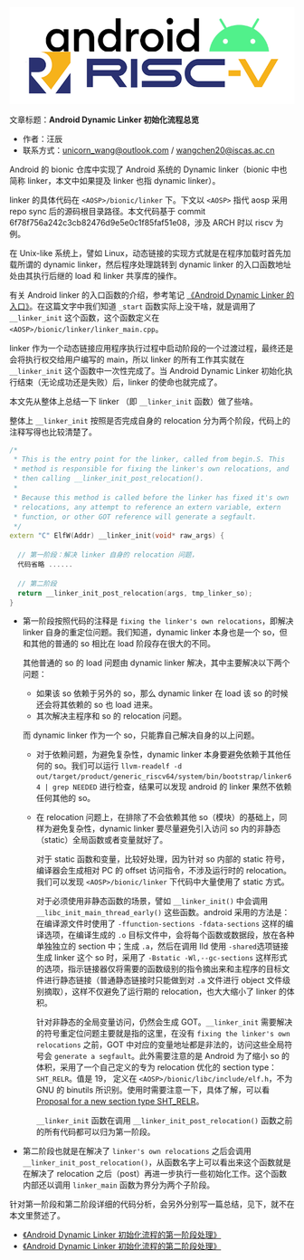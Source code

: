 ![](./diagrams/android-riscv.png)

文章标题：**Android Dynamic Linker 初始化流程总览**

- 作者：汪辰
- 联系方式：<unicorn_wang@outlook.com> / <wangchen20@iscas.ac.cn>

Android 的 bionic 仓库中实现了 Android 系统的 Dynamic linker（bionic 中也简称 linker，本文中如果提及 linker 也指 dynamic linker）。

linker 的具体代码在 `<AOSP>/bionic/linker` 下。下文以 `<AOSP>` 指代 aosp 采用 repo sync 后的源码根目录路径。本文代码基于 commit 6f78f756a242c3cb82476d9e5e0c1f85faf51e08，涉及 ARCH 时以 riscv 为例。

在 Unix-like 系统上，譬如 Linux，动态链接的实现方式就是在程序加载时首先加载所谓的 dynamic linker，然后程序处理跳转到 dynamic linker 的入口函数地址处由其执行后继的 load 和 linker 共享库的操作。

有关 Android linker 的入口函数的介绍，参考笔记 [《Android Dynamic Linker 的入口》][1]。在这篇文字中我们知道 `_start` 函数实际上没干啥，就是调用了 `__linker_init` 这个函数，这个函数定义在 `<AOSP>/bionic/linker/linker_main.cpp`。

linker 作为一个动态链接应用程序执行过程中启动阶段的一个过渡过程，最终还是会将执行权交给用户编写的 main，所以 linker 的所有工作其实就在 `__linker_init` 这个函数中一次性完成了。当 Android Dynamic Linker 初始化执行结束（无论成功还是失败）后，linker 的使命也就完成了。

本文先从整体上总结一下 linker （即 `__linker_init` 函数）做了些啥。

整体上 `__linker_init` 按照是否完成自身的 relocation 分为两个阶段，代码上的注释写得也比较清楚了。

```cpp
/*
 * This is the entry point for the linker, called from begin.S. This
 * method is responsible for fixing the linker's own relocations, and
 * then calling __linker_init_post_relocation().
 *
 * Because this method is called before the linker has fixed it's own
 * relocations, any attempt to reference an extern variable, extern
 * function, or other GOT reference will generate a segfault.
 */
extern "C" ElfW(Addr) __linker_init(void* raw_args) {

  // 第一阶段：解决 linker 自身的 relocation 问题，
  代码省略 ......

  // 第二阶段
  return __linker_init_post_relocation(args, tmp_linker_so);
}
```

- 第一阶段按照代码的注释是 `fixing the linker's own relocations`，即解决 linker 自身的重定位问题。我们知道，dynamic linker 本身也是一个 so，但和其他的普通的 so 相比在 load 阶段存在很大的不同。

  其他普通的 so 的 load 问题由 dynamic linker 解决，其中主要解决以下两个问题：
  - 如果该 so 依赖于另外的 so，那么 dynamic linker 在 load 该 so 的时候还会将其依赖的 so 也 load 进来。
  - 其次解决主程序和 so 的 relocation 问题。

  而 dynamic linker 作为一个 so，只能靠自己解决自身的以上问题。

  - 对于依赖问题，为避免复杂性，dynamic linker 本身要避免依赖于其他任何的 so。我们可以运行 `llvm-readelf -d out/target/product/generic_riscv64/system/bin/bootstrap/linker64 | grep NEEDED` 进行检查，结果可以发现 android 的 linker 果然不依赖任何其他的 so。

  - 在 relocation 问题上，在排除了不会依赖其他 so（模块）的基础上，同样为避免复杂性，dynamic linker 要尽量避免引入访问 so 内的非静态（static）全局函数或者变量就好了。

    对于 static 函数和变量，比较好处理，因为针对 so 内部的 static 符号，编译器会生成相对 PC 的 offset 访问指令，不涉及运行时的 relocation。我们可以发现 `<AOSP>/bionic/linker` 下代码中大量使用了 static 方式。

    对于必须使用非静态函数的场景，譬如 `__linker_init()` 中会调用 `__libc_init_main_thread_early()` 这些函数。android 采用的方法是：在编译源文件时使用了 `-ffunction-sections -fdata-sections` 这样的编译选项，在编译生成的 `.o` 目标文件中，会将每个函数或数据段，放在各种单独独立的 section 中；生成 `.a`，然后在调用 lld 使用 `-shared`选项链接生成 linker 这个 so 时，采用了 `-Bstatic -Wl,--gc-sections` 这样形式的选项，指示链接器仅将需要的函数级别的指令摘出来和主程序的目标文件进行静态链接（普通静态链接时只能做到对 `.a` 文件进行 object 文件级别摘取），这样不仅避免了运行期的 relocation，也大大缩小了 linker 的体积。

    针对非静态的全局变量访问，仍然会生成 GOT。`__linker_init` 需要解决的符号重定位问题主要就是指的这里，在没有 `fixing the linker's own relocations` 之前，GOT 中对应的变量地址都是非法的，访问这些全局符号会 `generate a segfault`。此外需要注意的是 Android 为了缩小 so 的体积，采用了一个自己定义的专为 relocation 优化的 section type：`SHT_RELR`。值是 19， 定义在 `<AOSP>/bionic/libc/include/elf.h`，不为 GNU 的 binutils 所识别。使用时需要注意一下，具体了解，可以看 [Proposal for a new section type SHT_RELR][2]。

    `__linker_init` 函数在调用 `__linker_init_post_relocation()` 函数之前的所有代码都可以归为第一阶段。

- 第二阶段也就是在解决了 `linker's own relocations` 之后会调用 `__linker_init_post_relocation()`，从函数名字上可以看出来这个函数就是在解决了 relocation 之后（post）再进一步执行一些初始化工作。这个函数内部还以调用 `linker_main` 函数为界分为两个子阶段。

针对第一阶段和第二阶段详细的代码分析，会另外分别写一篇总结，见下，就不在本文里赘述了。

- [《Android Dynamic Linker 初始化流程的第一阶段处理》][3]
- [《Android Dynamic Linker 初始化流程的第二阶段处理》][4]


[1]:./20221220-andorid-linker-entry.md
[2]:https://groups.google.com/d/msg/generic-abi/bX460iggiKg/Pi9aSwwABgAJ
[3]:./20221226-android-linker-init-1st.md
[4]:./20221226-android-linker-init-2nd.md

